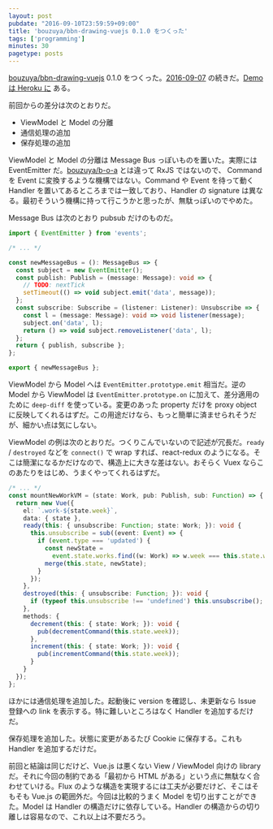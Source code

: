 ```yaml
---
layout: post
pubdate: "2016-09-10T23:59:59+09:00"
title: 'bouzuya/bbn-drawing-vuejs 0.1.0 をつくった'
tags: ['programming']
minutes: 30
pagetype: posts
---
```

[bouzuya/bbn-drawing-vuejs][] 0.1.0 をつくった。[2016-09-07][] の続きだ。[Demo は Heroku に](https://floating-scrubland-79854.herokuapp.com/) ある。

前回からの差分は次のとおりだ。

- ViewModel と Model の分離
- 通信処理の追加
- 保存処理の追加

ViewModel と Model の分離は Message Bus っぽいものを置いた。実際には EventEmitter だ。[bouzuya/b-o-a][] とは違って RxJS ではないので、 Command を Event に変換するような機構ではない。Command や Event を待って動く Handler を置いてあるところまでは一致しており、Handler の signature は異なる。最初そういう機構に持って行こうかと思ったが、無駄っぽいのでやめた。

Message Bus は次のとおり pubsub だけのものだ。

```ts
import { EventEmitter } from 'events';

/* ... */

const newMessageBus = (): MessageBus => {
  const subject = new EventEmitter();
  const publish: Publish = (message: Message): void => {
    // TODO: nextTick
    setTimeout(() => void subject.emit('data', message));
  };
  const subscribe: Subscribe = (listener: Listener): Unsubscribe => {
    const l = (message: Message): void => void listener(message);
    subject.on('data', l);
    return () => void subject.removeListener('data', l);
  };
  return { publish, subscribe };
};

export { newMessageBus };
```

ViewModel から Model へは `EventEmitter.prototype.emit` 相当だ。逆の Model から ViewModel は `EventEmitter.prototype.on` に加えて、差分適用のために `deep-diff` を使っている。変更のあった property だけを proxy object に反映してくれるはずだ。この用途だけなら、もっと簡単に済ませられそうだが、細かい点は気にしない。

ViewModel の例は次のとおりだ。つくりこんでいないので記述が冗長だ。`ready` / `destroyed` などを `connect()` で wrap すれば、react-redux のようになる。そこは簡潔になるかだけなので、構造上に大きな差はない。おそらく Vuex ならこのあたりをはじめ、うまくやってくれるはずだ。

```ts
/* ... */
const mountNewWorkVM = (state: Work, pub: Publish, sub: Function) => {
  return new Vue({
    el: `.work-${state.week}`,
    data: { state },
    ready(this: { unsubscribe: Function; state: Work; }): void {
      this.unsubscribe = sub((event: Event) => {
        if (event.type === 'updated') {
          const newState =
            event.state.works.find((w: Work) => w.week === this.state.week);
          merge(this.state, newState);
        }
      });
    },
    destroyed(this: { unsubscribe: Function; }): void {
      if (typeof this.unsubscribe !== 'undefined') this.unsubscribe();
    },
    methods: {
      decrement(this: { state: Work; }): void {
        pub(decrementCommand(this.state.week));
      },
      increment(this: { state: Work; }): void {
        pub(incrementCommand(this.state.week));
      }
    }
  });
};
```

ほかには通信処理を追加した。起動後に version を確認し、未更新なら Issue 登録への link を表示する。特に難しいところはなく Handler を追加するだけだ。

保存処理を追加した。状態に変更があるたび Cookie に保存する。これも Handler を追加するだけだ。

前回と結論は同じだけど、Vue.js は悪くない View / ViewModel 向けの library だ。それに今回の制約である「最初から HTML がある」という点に無駄なく合わせていける。Flux のような構造を実現するには工夫が必要だけど、そこはそもそも Vue.js の範囲外だ。今回は比較的うまく Model を切り出すことができた。Model は Handler の構造だけに依存している。Handler の構造からの切り離しは容易なので、これ以上は不要だろう。

[2016-09-07]: http://blog.bouzuya.net/2016/09/07/
[bouzuya/b-o-a]: https://github.com/bouzuya/b-o-a
[bouzuya/bbn-drawing-vuejs]: https://github.com/bouzuya/bbn-drawing-vuejs
